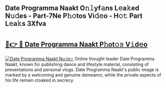 ## Date Programma Naakt O𝚗𝚕yf𝚊ns L𝚎a𝚔ed N𝚞𝚍es - Part-7Ne P𝚑𝚘tos Vi𝚍𝚎o - H𝚘𝚝 Part L𝚎a𝚔s 3Xfva

# <h2><a href="http://kf54d0.oniu.top/?m=Date+Programma+Naakt">🔗👉 🔴 Date Programma Naakt P𝚑ot𝚘𝚜 V𝚒d𝚎o</a></h2>

[![Date Programma Naakt Nu𝚍e𝚜](https://i.imgur.com/0qMVB7G.gif)](http://kf54d0.oniu.top/?m=Date+Programma+Naakt)
Online thought leader Date Programma Naakt, known for publishing dance and lifestyle material, consisting of presentations and personal vlogs. Date Programma Naakt's public image is marked by a welcoming and genuine demeanor, while the private aspects of his life remain cloaked in secrecy.  
